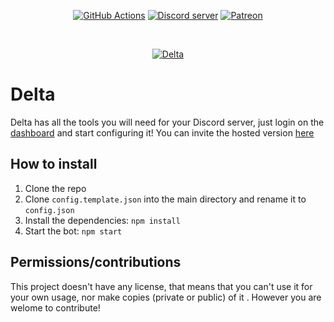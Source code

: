 <div align="center">
  <p>
  <a href="https://github.com/SmaugDev/Spiritus/actions"><img src="" alt="GitHub Actions" /></a>
  <a href="https://deltabot.tech/discord"><img src="https://discord.com/api/guilds/627967081014624294/embed.png" alt="Discord server" /></a>
  <a href="https://www.patreon.com/deltabot"><img src="https://img.shields.io/badge/donate-patreon-F96854.svg" alt="Patreon" /></a>
  </p>
  <br />
  <p>
  <a href="https://top.gg/bot/534632914445664267"><img src="https://top.gg/api/widget/534632914445664267.svg" alt="Delta" /></a>
  </p>
</div>

# Delta
Delta has all the tools you will need for your Discord server, just login on the <a href="https://deltabot.tech">dashboard</a> and start configuring it!
You can invite the hosted version [here](https://deltabot.tech/invite)


## How to install
1. Clone the repo
3. Clone `config.template.json` into the main directory and rename it to `config.json`
2. Install the dependencies: `npm install`
3. Start the bot: `npm start`

## Permissions/contributions
This project doesn't have any license, that means that you can't use it for your own usage, nor make copies (private or public) of it 
. However you are welome to contribute!
